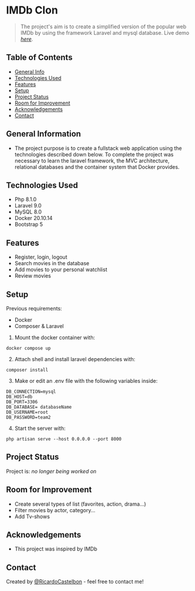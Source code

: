 # IMDb Clon
> The project's aim is to create a simplified version of the popular web IMDb by using the framework Laravel and mysql database.
> Live demo [_here_](https://imdb-clon.herokuapp.com/). <!-- If you have the project hosted somewhere, include the link here. -->

## Table of Contents
* [General Info](#general-information)
* [Technologies Used](#technologies-used)
* [Features](#features)
* [Setup](#setup)
* [Project Status](#project-status)
* [Room for Improvement](#room-for-improvement)
* [Acknowledgements](#acknowledgements)
* [Contact](#contact)
<!-- * [License](#license) -->


## General Information
- The project purpose is to create a fullstack web application using the technologies described down below. To complete the project was necessary to learn the laravel framework, the MVC architecture, relational databases and the container system that Docker provides.


## Technologies Used
- Php 8.1.0
- Laravel 9.0
- MySQL 8.0
- Docker 20.10.14
- Bootstrap 5


## Features
- Register, login, logout
- Search movies in the database
- Add movies to your personal watchlist
- Review movies


## Setup
Previous requirements:
- Docker
- Composer & Laravel

1. Mount the docker container with:
```
docker compose up
```
2. Attach shell and install laravel dependencies with:
```
composer install
```
3. Make or edit an .env file with the following variables inside:
```
DB_CONNECTION=mysql
DB_HOST=db
DB_PORT=3306
DB_DATABASE= databaseName
DB_USERNAME=root
DB_PASSWORD=team2
```
4. Start the server with:
```
php artisan serve --host 0.0.0.0 --port 8000
```


## Project Status
Project is: _no longer being worked on_


## Room for Improvement
- Create several types of list (favorites, action, drama...)
- Filter movies by actor, category...
- Add Tv-shows


## Acknowledgements
- This project was inspired by IMDb


## Contact
Created by [@RicardoCastelbon](https://github.com/RicardoCastelbon) - feel free to contact me!


